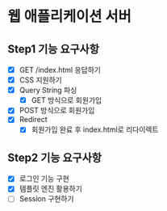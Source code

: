 # 웹 애플리케이션 서버

## Step1 기능 요구사항

- [x] GET /index.html 응답하기
- [x] CSS 지원하기
- [x] Query String 파싱
    - [x] GET 방식으로 회원가입
- [x] POST 방식으로 회원가입
- [x] Redirect
    - [x] 회원가입 완료 후 index.html로 리다이렉트

## Step2 기능 요구사항

- [x] 로그인 기능 구현
- [x] 템플릿 엔진 활용하기
- [ ] Session 구현하기

